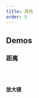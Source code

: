 ```yaml
---
title: 其他
order: 5
---
```


## Demos

### 距离

<code src="./other/distance" />

### 放大镜

<code src="./other/zoomlens" />
